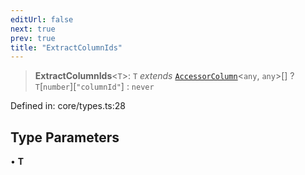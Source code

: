 ```yaml
---
editUrl: false
next: true
prev: true
title: "ExtractColumnIds"
---
```


> **ExtractColumnIds**\<`T`\>: `T` *extends* [`AccessorColumn`](/api/interfaces/accessorcolumn/)\<`any`, `any`\>[] ? `T`\[`number`\]\[`"columnId"`\] : `never`

Defined in: core/types.ts:28

## Type Parameters

• **T**
